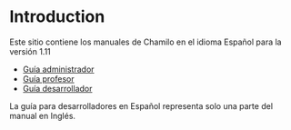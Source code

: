 # Introduction

Este sitio contiene los manuales de Chamilo en el idioma Español para la versión 1.11

* [Guía administrador](manual-del-administrador/instalacion_y_configuracion/servidor.md)
* [Guía profesor](manual-del-profesor/introduccion/que_es_chamilo.md)
* [Guía desarrollador](manual-del-desarrollador/introduccion.md)

La guía para desarrolladores en Español representa solo una parte del manual en Inglés.

